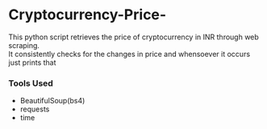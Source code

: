 # Cryptocurrency-Price-
<p> This python script retrieves the price of cryptocurrency in INR through web scraping.<br/>
It consistently checks for the changes in price and whensoever it occurs just prints that</h2>

<h3> Tools Used </h3>
<ul>
  <li>BeautifulSoup(bs4)</li>
  <li> requests</li>
  <li>time</li>
</ul>
